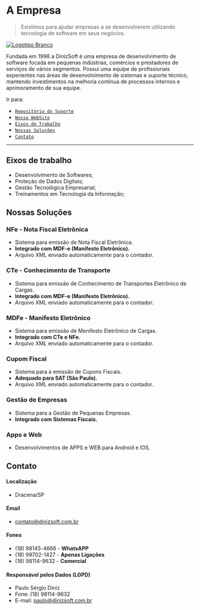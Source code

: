 # A Empresa
> Existimos para ajudar empresas a se desenvolverem utilizando tecnologia de software em seus negócios.

[![ Logotipo Branco](https://user-images.githubusercontent.com/92796645/173882627-9418d7cd-787d-4d19-877f-878255a9042e.png)](http://www.dinizsoft.com.br)


Fundada em 1998 a DinizSoft é uma empresa de desenvolvimento de software focada em pequenas indústrias, comércios e prestadores de serviços de vários segmentos. Possui uma equipe de profissionais experientes nas áreas de desenvolvimento de sistemas e suporte técnico, mantendo investimentos na melhoria contínua de processos internos e aprimoramento de sua equipe.

Ir para:

 * [`Repositório do Suporte`](https://github.com/DinizSoft/Suporte)
 * [`Nosso WebSite`](http://www.dinizsoft.com.br)
 * [`Eixos de Trabalho`](https://github.com/DinizSoft#eixos-de-trabalho)
 * [`Nossas Soluções`](https://github.com/DinizSoft#nossas-solu%C3%A7%C3%B5es)
 * [`Contato`](https://github.com/DinizSoft#contato)
 
 ---
 
## Eixos de trabalho
* Desenvolvimento de Softwares;
* Proteção de Dados Digitais;
* Gestão Tecnológica Empresarial;
* Treinamentos em Tecnologia da Informação;

## Nossas Soluções
### NFe - Nota Fiscal Eletrônica
  * Sistema para emissão de Nota Fiscal Eletrônica.
  * **Integrado com MDF-e (Manifesto Eletrônico).**
  * Arquivo XML enviado automaticamente para o contador.
  
### CTe - Conhecimento de Transporte
  * Sistema para emissão de Conhecimento de Transportes Eletrônico de Cargas.
  * **Integrado com MDF-e (Manifesto Eletrônico).**
  * Arquivo XML enviado automaticamente para o contador.

### MDFe - Manifesto Eletrônico
  * Sistema para emissão de Menifesto Eletrônico de Cargas.
  * **Integrado com CTe e NFe.**
  * Arquivo XML enviado automaticamente para o contador.

### Cupom Fiscal
  * Sistema para a emissão de Cupons Fiscais.
  * **Adequado para SAT (São Paulo).**
  * Arquivo XML enviado automaticamente para o contador.

### Gestão de Empresas
  * Sistema para a Gestão de Pequenas Empresas.
  * **Integrado com Sistemas Fiscais.**

### Apps e Web
  * Desenvolvimentos de APPS e WEB para Android e IOS.

## Contato
#### Localização
 * Dracena/SP

#### Email
 * contato@dinizsoft.com.br

#### Fones
 * (18) 98145-4666 - **WhatsAPP**
 * (18) 99702-1427 - **Apenas Ligações**
 * (18) 98114-9632 - **Comercial**

#### Responsável pelos Dados (LGPD)
 * Paulo Sérgio Diniz
 * Fone: (18) 98114-9632
 * E-mail: paulo@dinizsoft.com.br
